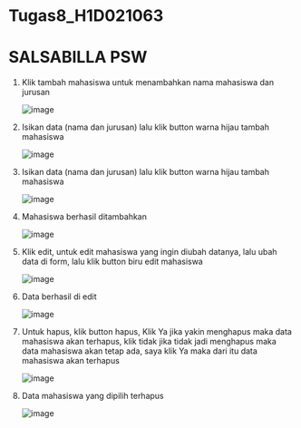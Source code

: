 # Tugas8_H1D021063

# SALSABILLA PSW

1. Klik tambah mahasiswa untuk menambahkan nama mahasiswa dan jurusan
   
   ![image](https://github.com/user-attachments/assets/d5a65db9-d998-4938-9475-131823b771fc)
   
2. Isikan data (nama dan jurusan) lalu klik button warna hijau tambah mahasiswa
  
   ![image](https://github.com/user-attachments/assets/17bcb78e-dd79-40fc-83b4-e8e2b6a63b23)

3. Isikan data (nama dan jurusan) lalu klik button warna hijau tambah mahasiswa

   ![image](https://github.com/user-attachments/assets/1e633e3e-04f8-428c-ac7e-2c3af017fb58)

4. Mahasiswa berhasil ditambahkan

   ![image](https://github.com/user-attachments/assets/c6905c40-0bc1-42dc-9cd8-de716e73130c)

5. Klik edit, untuk edit mahasiswa yang ingin diubah datanya, lalu ubah data di form, lalu klik button biru edit mahasiswa

   ![image](https://github.com/user-attachments/assets/3e953f9b-b05e-4239-81a1-51c3f8ff308d)

6. Data berhasil di edit

   ![image](https://github.com/user-attachments/assets/836eb308-cf52-440c-b5fd-785d687fd3b2) 

7. Untuk hapus, klik button hapus, Klik Ya jika yakin menghapus maka data mahasiswa akan terhapus, klik tidak jika tidak jadi menghapus maka data mahasiswa akan tetap ada, saya klik Ya maka dari itu data mahasiswa akan terhapus
  
   ![image](https://github.com/user-attachments/assets/fa406102-19fb-40d1-a021-ded75bb5ff1f) 

8. Data mahasiswa yang dipilih terhapus

   ![image](https://github.com/user-attachments/assets/3b99c744-cb24-45b9-8490-c4ba3fec3da0)

    
